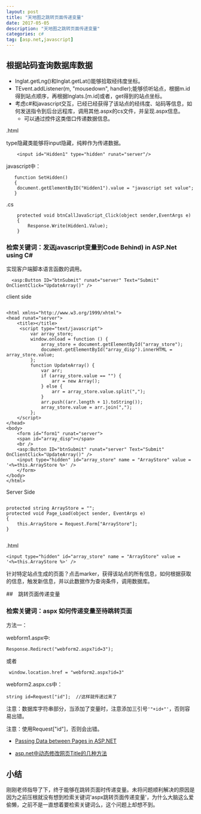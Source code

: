 ```yaml
---
layout: post
title: "天地图之跳转页面传递变量"
date: 2017-05-05
description: "天地图之跳转页面传递变量"
categories: c#
tag: [asp.net,javascript]
---   
```


## 根据站码查询数据库数据
- lnglat.getLng()和lnglat.getLat()能够拾取经纬度坐标。
- TEvent.addListener(m, "mousedown", handler);能够侦听站点，根据m.id得到站点顺序，再根据lnglats.[m.id]或者，get得到的站点坐标。
- 考虑c#和javascript交互，已经已经获得了该站点的经纬度、站码等信息，如何发送指令到后台远程库，调用其他.aspx的cs文件，并呈现.aspx信息。
    + 可以通过控件这类借口传递数据信息。

.html

type隐藏类能够将input隐藏，纯粹作为传递数据。

```
    <input id="Hidden1" type="hidden" runat="server"/>
```

javascript中：

```
   function SetHidden()
   {
    document.getElementByID("Hidden1").value = "javascript set value";
   }
```

.cs

```
    protected void btnCallJavaScript_Click(object sender,EventArgs e)
    {
        Response.Write(Hidden1.Value);
    }
```

### 检索关键词：发送javascript变量到Code  Behind) in ASP.Net using C#

[](https://www.aspsnippets.com/Articles/Pass-JavaScript-variable-value-to-Server-Side-Code-Behind-in-ASPNet-using-C-and-VBNet.aspx)

实现客户端脚本语言函数的调用。

```
  <asp:Button ID="btnSubmit" runat="server" Text="Submit" OnClientClick="UpdateArray()" />
```

client side
```

<html xmlns="http://www.w3.org/1999/xhtml">
<head runat="server">
    <title></title>
     <script type="text/javascript">
         var array_store;
         window.onload = function () {
             array_store = document.getElementById("array_store");
             document.getElementById("array_disp").innerHTML = array_store.value;
         };
         function UpdateArray() {
             var arr;
             if (array_store.value == "") {
                 arr = new Array();
             } else {
                 arr = array_store.value.split(",");
             }
             arr.push((arr.length + 1).toString());
             array_store.value = arr.join(",");
         };
    </script>
</head>
<body>
    <form id="form1" runat="server">
    <span id="array_disp"></span>
    <br />
    <asp:Button ID="btnSubmit" runat="server" Text="Submit" OnClientClick="UpdateArray()" />
    <input type="hidden" id="array_store" name = "ArrayStore" value = '<%=this.ArrayStore %>' />
    </form>
</body>
</html>
```

Server Side

```

protected string ArrayStore = "";
protected void Page_Load(object sender, EventArgs e)
{
    this.ArrayStore = Request.Form["ArrayStore"];
}


```
.html
```
<input type="hidden" id="array_store" name = "ArrayStore" value = '<%=this.ArrayStore %>' />
```


针对特定站点生成的页面？点击marker，获得该站点的所有信息，如何根据获取的信息，触发新信息，并以此数据作为查询条件，调用数据库。

##　跳转页面传递变量
### 检索关键词：aspx 如何传递变量至待跳转页面

方法一：

webform1.aspx中:
```
Response.Redirect("webform2.aspx?id=3");
```

或者

```
 window.location.href = "webform2.aspx?id=3"
```

webform2.aspx.cs中：

```
string id=Request["id"];  //这样就传递过来了
```

注意：数据库字符串部分，当添加了变量时，注意添加三引号`'"+id+"'`，否则容易出错。

注意：使用Request["id"]，否则会出错。


- [Passing Data between Pages in ASP.NET](http://www.codeguru.com/columns/dotnet/passing-data-between-pages-in-asp.net.htm)

- [asp.net中动态修改网页Title的几种方法](http://www.cnblogs.com/xuhongfei/archive/2013/04/09/3010324.html)

## 小结

刚刚老师指导了下，终于能够在跳转页面时传递变量。未将问题顺利解决的原因是因为之前压根就没有想到检索关键词'aspx跳转页面传递变量'，为什么大脑这么爱偷懒，之前不是一直想着要检索关键词么，这个问题上却想不到。


